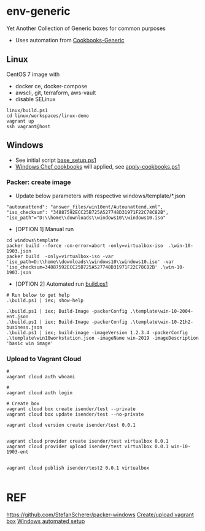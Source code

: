 # env-generic
Yet Another Collection of Generic boxes for common purposes

- Uses automation from [Cookbooks-Generic](https://github.com/theprotos/cookbooks-generic.git)

## Linux
CentOS 7 image with
 - docker ce, docker-compose 
 - awscli, git, terraform, aws-vault
 - disable SELinux

```
linux/build.ps1
cd linux/workspaces/linux-demo
vagrant up
ssh vagrant@host
```
 
 
## Windows

- See initial script [base_setup.ps1](windows/template/scripts/base_setup.ps1)
- [Windows Chef cookbooks](https://github.com/theprotos/cookbooks-generic.git) will applied, see [apply-cookbooks.ps1](windows/template/scripts/apply-cookbooks.ps1)

### Packer: create image

- Update below parameters with respective windows/template/*.json  
```
"autounattend": "answer_files/win10ent/Autounattend.xml",
"iso_checksum": "34887592ECC25B725A527748D31971F22C78C82B",
"iso_path"="D:\\home\\downloads\\windows10\\windows10.iso"
```

- [OPTION 1] Manual run  
```
cd windows\template
packer build --force -on-error=abort -only=virtualbox-iso  .\win-10-1903.json
packer build  -only=virtualbox-iso -var 'iso_path=D:\\home\\downloads\\windows10\\windows10.iso' -var 'iso_checksum=34887592ECC25B725A527748D31971F22C78C82B' .\win-10-1903.json
```

- [OPTION 2] Automated run [build.ps1](windows/template/build.ps1)  
```
# Run below to get help
.\build.ps1 | iex; show-help

.\build.ps1 | iex; Build-Image -packerConfig .\template\win-10-2004-ent.json
.\build.ps1 | iex; Build-Image -packerConfig .\template\win-10-21h2-business.json
.\build.ps1 | iex; build-image -imageVersion 1.2.3.4 -packerConfig .\template\win10workstation.json -imageName win-2019 -imageDescription 'basic win image'

```

### Upload to Vagrant Cloud
```
# 
vagrant cloud auth whoami

#
vagrant cloud auth login

# Create box
vagrant cloud box create isender/test --private
vagrant cloud box update isender/test --no-private

vagrant cloud version create isender/test 0.0.1


vagrant cloud provider create isender/test virtualbox 0.0.1
vagrant cloud provider upload isender/test virtualbox 0.0.1 win-10-1903-ent


vagrant cloud publish isender/test2 0.0.1 virtualbox


```



# REF

https://github.com/StefanScherer/packer-windows
[Create/upload vagrant box](https://www.vagrantup.com/docs/vagrant-cloud/boxes/create.html)
[Windows automated setup](https://docs.microsoft.com/en-us/windows-hardware/manufacture/desktop/automate-windows-setup)
